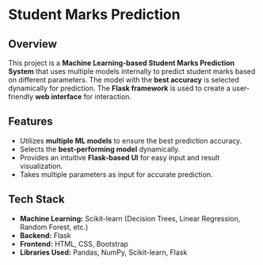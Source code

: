 
# Student Marks Prediction

## Overview
This project is a **Machine Learning-based Student Marks Prediction System** that uses multiple models internally to predict student marks based on different parameters. The model with the **best accuracy** is selected dynamically for prediction. The **Flask framework** is used to create a user-friendly **web interface** for interaction.

## Features
- Utilizes **multiple ML models** to ensure the best prediction accuracy.
- Selects the **best-performing model** dynamically.
- Provides an intuitive **Flask-based UI** for easy input and result visualization.
- Takes multiple parameters as input for accurate prediction.

## Tech Stack
- **Machine Learning:** Scikit-learn (Decision Trees, Linear Regression, Random Forest, etc.)
- **Backend:** Flask
- **Frontend:** HTML, CSS, Bootstrap
- **Libraries Used:** Pandas, NumPy, Scikit-learn, Flask
